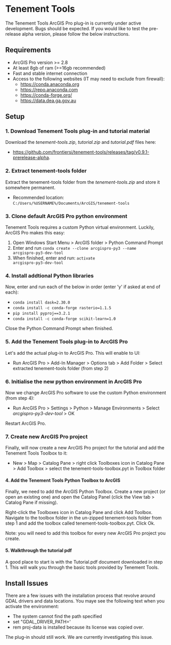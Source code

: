# Tenement Tools
The Tenement Tools ArcGIS Pro plug-in is currently under active development. Bugs should be expected. 
If you would like to test the pre-release alpha version, please follow the below instructions.

## Requirements
* ArcGIS Pro version >= 2.8
* At least 8gb of ram (>=16gb recommended)
* Fast and stable internet connection
* Access to the following websites (IT may need to exclude from firewall):
  * https://conda.anaconda.org
  * https://repo.anaconda.com
  * https://conda-forge.org/
  * https://data.dea.ga.gov.au

## Setup

### 1. Download Tenement Tools plug-in and tutorial material
Download the <i>tenement-tools.zip</i>, <i>tutorial.zip</i> and <i>tutorial.pdf</i> files here: 
- https://github.com/frontiersi/tenement-tools/releases/tag/v0.9.1-prerelease-alpha.

### 2. Extract tenement-tools folder
Extract the tenement-tools folder from the <i>tenement-tools.zip</i> and store it somewhere permanent.
- Recommended location: <code>C:/Users/%USERNAME%/Documents/ArcGIS/tenement-tools</code>

### 3. Clone default ArcGIS Pro python environment
Tenement Tools requires a custom Python virtual environment. Luckily, ArcGIS Pro makes this easy:
1. Open Windows Start Menu > ArcGIS folder > Python Command Prompt
2. Enter and run <code>conda create --clone arcgispro-py3 --name arcgispro-py3-dev-tool</code>
3. When finished, enter and run: <code>activate arcgispro-py3-dev-tool</code>

### 4. Install addtional Python libraries
Now, enter and run each of the below in order (enter 'y' if asked at end of each):
- <code>conda install dask=2.30.0</code>
- <code>conda install -c conda-forge rasterio=1.1.5</code>
- <code>pip install pyproj==3.2.1</code>
- <code>conda install -c conda-forge scikit-learn=1.0</code>

Close the Python Command Prompt when finished.

### 5. Add the Tenement Tools plug-in to ArcGIS Pro
Let's add the actual plug-in to ArcGIS Pro. This will enable to UI:
- Run ArcGIS Pro > Add-In Manager > Options tab > Add Folder > Select extracted tenement-tools folder (from step 2)

### 6. Initialise the new python environment in ArcGIS Pro
Now we change ArcGIS Pro software to use the custom Python environment (from step 4):
- Run ArcGIS Pro > Settings > Python > Manage Environments > Select <i>arcgispro-py3-dev-tool</i> > OK

Restart ArcGIS Pro.

### 7. Create new ArcGIS Pro project
Finally, will now create a new ArcGIS Pro project for the tutorial and add the Tenement Tools Toolbox to it:
- New > Map > Catalog Pane > right click Toolboxes icon in Catalog Pane > Add Toolbox > select the tenement-tools-toolbox.pyt in Toolbox folder 





#### 4. Add the Tenement Tools Python Toolbox to ArcGIS
Finally, we need to add the ArcGIS Python Toolbox. Create a new project (or open an existing one) and open the Catalog Panel (click the View tab > Catalog Pane if missing).

Right-click the Toolboxes icon in Catalog Pane and click Add Toolbox. Navigate to the toolbox folder in the un-zipped tenement-tools folder from step 1 and add the toolbox called tenement-tools-toolbox.pyt. Click Ok. 

Note: you will need to add this toolbox for every new ArcGIS Pro project you create.

#### 5. Walkthrough the tutorial pdf
A good place to start is with the Tutorial.pdf document downloaded in step 1. This will walk you through the basic tools provided by Tenement Tools.


## Install Issues
There are a few issues with the installation process that revolve around GDAL drivers and data locations. You maye see the following text when you activate the environment:
- The system cannot find the path specified
- set "GDAL_DRIVER_PATH='
- rem proj-data is installed because its license was copied over.

The plug-in should still work. We are currently investigating this issue.
